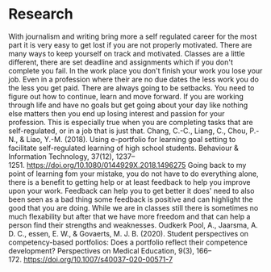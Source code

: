 # Research
With journalism and writing bring more a self regulated career for the most part it is very easy to get lost if you are not properly motivated. There are many ways to keep yourself on track and motivated. Classes are a little different, there are set deadline and assignments which if you don't complete you fail. In the work place you don't finish your work you lose your job. Even in a profession where their are no due dates the less work you do the less you get paid. There are always going to be setbacks. You need to figure out how to continue, learn and move forward. If you are working through life and have no goals but get going about your day like nothing else matters then you end up losing interest and passion for your profession. This is especially true when you are completing tasks that are self-regulated, or in a job that is just that.
Chang, C.-C., Liang, C., Chou, P.-N., & Liao, Y.-M. (2018). Using e-portfolio for learning goal setting to facilitate self-regulated learning of high school students. Behaviour & Information Technology, 37(12), 1237–1251. https://doi.org/10.1080/0144929X.2018.1496275
Going back to my point of learning fom your mistake, you do not have to do everything alone, there is a benefit to getting help or at least feedback to help you improve upon your work. Feedback can help you to get better it does' need to also been seen as a bad thing some feedback is positive and can highlight the good that you are doing. While we are in classes still there is sometimes no much flexability but after that we have more freedom and that can help a person find their strengths and weaknesses.
Oudkerk Pool, A., Jaarsma, A. D. C., essen, E. W., & Govaerts, M. J. B. (2020). Student perspectives on competency-based portfolios: Does a portfolio reflect their competence development? Perspectives on Medical Education, 9(3), 166–172. https://doi.org/10.1007/s40037-020-00571-7
